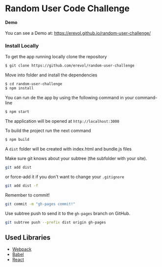 # Random User Code Challenge


#### Demo
You can see a Demo at: https://erevol.github.io/random-user-challenge/

### Install Locally

To get the app running locally clone the repository

```bash
$ git clone https://github.com/erevol/random-user-challenge
```

Move into folder and install the dependencies

```bash
$ cd random-user-challenge
$ npm install
```

You can run de the app by using the following command in your command-line
```bash
$ npm start
```
The application will be opened at `http://localhost:3000`

To build the project run the next command

```bash
$ npm build
```

A `dist` folder will be created with index.html and bundle.js files

Make sure git knows about your subtree (the subfolder with your site).

```sh
git add dist
```

or force-add it if you don't want to change your `.gitignore`

```sh
git add dist -f
```
Remember to commit!

```sh
git commit -m "gh-pages commit!"
```

Use subtree push to send it to the `gh-pages` branch on GitHub.

```sh
git subtree push --prefix dist origin gh-pages
```

## Used Libraries

* [Webpack](https://webpack.js.org/)
* [Babel](https://babeljs.io/)
* [React](https://reactjs.org/)
